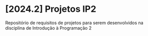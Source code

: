 # [2024.2] Projetos IP2
Repositório de requisitos de projetos para serem desenvolvidos na disciplina de Introdução à Programação 2
